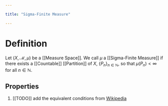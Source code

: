 ```yaml
---

title: "Sigma-Finite Measure"

---
```

# Definition
Let $(X, \mathcal{M}, \mu)$ be a [[Measure Space]]. We call $\mu$ a [[Sigma-Finite Measure]] if there exists a [[Countable]] [[Partition]] of $X$, $\{P_{n}\}_{n \in \mathbb{N}}$, so that $\mu(P_{n}) < \infty$ for all $n \in \mathbb{N}$.

## Properties
1. [[TODO]] add the equivalent conditions from [Wikipedia](https://en.wikipedia.org/wiki/%CE%A3-finite_measure)